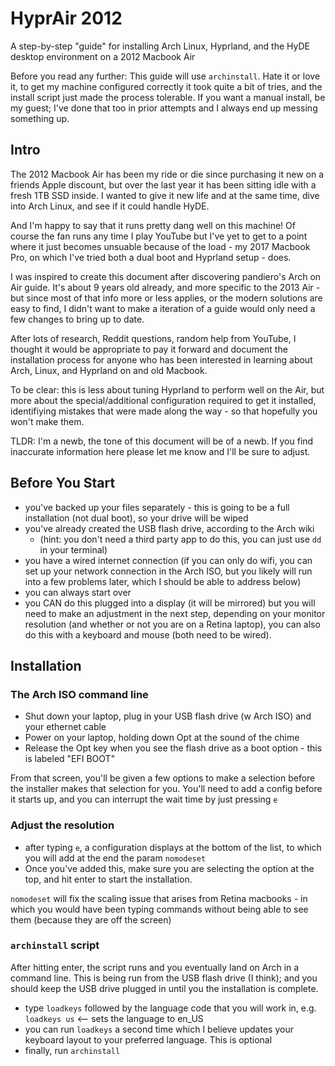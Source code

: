 # HyprAir 2012

A step-by-step "guide" for installing Arch Linux, Hyprland, and the HyDE desktop environment on a 2012 Macbook Air

Before you read any further: This guide will use `archinstall`. Hate it or love it, to get my machine configured correctly it took quite a bit of tries, and the install script just made the process tolerable. If you want a manual install, be my guest; I've done that too in prior attempts and I always end up messing something up.

## Intro

The 2012 Macbook Air has been my ride or die since purchasing it new on
a friends Apple discount, but over the last year it has been sitting idle with
a fresh 1TB SSD inside. I wanted to give it new life and at the same time, dive
into Arch Linux, and see if it could handle HyDE.

And I'm happy to say that it runs pretty dang well on this machine! Of course the fan
runs any time I play YouTube but I've yet to get to a point where it just
becomes unsuable because of the load - my 2017 Macbook Pro, on which I've tried both a dual boot and Hyprland setup - does.

I was inspired to create this document after discovering pandiero's Arch on Air
guide. It's about 9 years old already, and more specific to the 2013 Air - but
since most of that info more or less applies, or the modern solutions are easy
to find, I didn't want to make a iteration of a guide would only need a few
changes to bring up to date.

After lots of research, Reddit questions, random help from YouTube, I thought it
would be appropriate to pay it forward and document the installation process
for anyone who has been interested in learning about Arch, Linux, and Hyprland
on and old Macbook.

To be clear: this is less about tuning Hyprland to perform well on the Air, but
more about the special/additional configuration required to get it installed,
identifiying mistakes that were made along the way - so that hopefully you won't
make them.

TLDR: I'm a newb, the tone of this document will be of a newb. If you find
inaccurate information here please let me know and I'll be sure to adjust.

## Before You Start

- you've backed up your files separately - this is going to be a full installation (not
  dual boot), so your drive will be wiped
- you've already created the USB flash drive, according to the Arch wiki
  - (hint: you don't need a third party app to do this, you can just use `dd` in
    your terminal)
- you have a wired internet connection (if you can only do wifi, you can set up
  your network connection in the Arch ISO, but you likely will run into a few
  problems later, which I should be able to address below)
- you can always start over
- you CAN do this plugged into a display (it will be mirrored) but you will need
  to make an adjustment in the next step, depending on your monitor resolution
  (and whether or not you are on a Retina laptop), you can also do this with
  a keyboard and mouse (both need to be wired).

## Installation

### The Arch ISO command line

- Shut down your laptop, plug in your USB flash drive (w Arch ISO) and your
  ethernet cable
- Power on your laptop, holding down Opt at the sound of the chime
- Release the Opt key when you see the flash drive as a boot option - this is
  labeled "EFI BOOT"

From that screen, you'll be given a few options to make a selection before the
installer makes that selection for you. You'll need to add a config before it
starts up, and you can interrupt the wait time by just pressing `e`

### Adjust the resolution

- after typing `e`, a configuration displays at the bottom of the list, to which
  you will add at the end the param `nomodeset`
- Once you've added this, make sure you are selecting the option at the top, and
  hit enter to start the installation.

`nomodeset` will fix the scaling issue that arises from Retina macbooks - in
which you would have been typing commands without being able to see them
(because they are off the screen)

### `archinstall` script

After hitting enter, the script runs and you eventually land on Arch in
a command line. This is being run from the USB flash drive (I think); and you
should keep the USB drive plugged in until you the installation is complete.

- type `loadkeys` followed by the language code that you will work in, e.g.
  `loadkeys us` \<-- sets the language to en_US
- you can run `loadkeys` a second time which I believe updates your keyboard
  layout to your preferred language. This is optional
- finally, run `archinstall`
